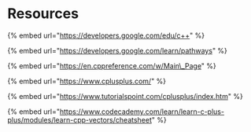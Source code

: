 # Resources

{% embed url="https://developers.google.com/edu/c++" %}

{% embed url="https://developers.google.com/learn/pathways" %}

{% embed url="https://en.cppreference.com/w/Main\_Page" %}

{% embed url="https://www.cplusplus.com/" %}

{% embed url="https://www.tutorialspoint.com/cplusplus/index.htm" %}

{% embed url="https://www.codecademy.com/learn/learn-c-plus-plus/modules/learn-cpp-vectors/cheatsheet" %}



